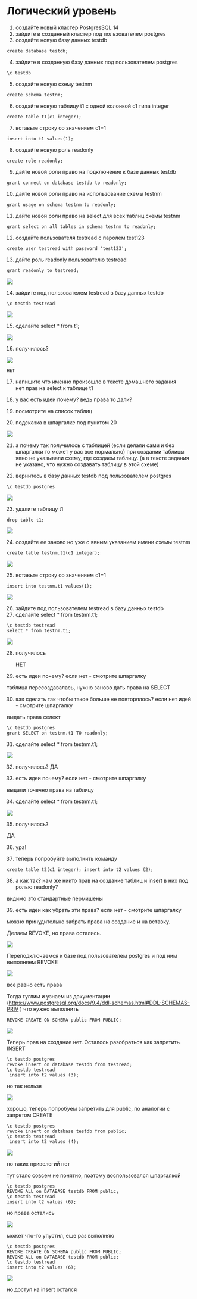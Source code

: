 # Логический уровень

1) создайте новый кластер PostgresSQL 14
2) зайдите в созданный кластер под пользователем postgres
3) создайте новую базу данных testdb
``` text
create database testdb;
```
4) зайдите в созданную базу данных под пользователем postgres
``` text	
\c testdb
```
5) создайте новую схему testnm
``` text 
create schema testnm;
```
6) создайте новую таблицу t1 с одной колонкой c1 типа integer
``` text
create table t1(c1 integer);
```   
7) вставьте строку со значением c1=1
``` text    
insert into t1 values(1);
```
8) создайте новую роль readonly
``` text	
create role readonly;
```
9) дайте новой роли право на подключение к базе данных testdb
``` text 
grant connect on database testdb to readonly;
```
10) дайте новой роли право на использование схемы testnm
``` text    
grant usage on schema testnm to readonly;
```
11) дайте новой роли право на select для всех таблиц схемы testnm
``` text 
grant select on all tables in schema testnm to readonly;
```
12) создайте пользователя testread с паролем test123
``` text	
create user testread with password 'test123';
```
13) дайте роль readonly пользователю testread
``` text 
grant readonly to testread;
```

![](files/13.png)

14) зайдите под пользователем testread в базу данных testdb
``` text 
\c testdb testread
```
![](files/14.png)

15) сделайте select * from t1;

![](files/15.png)

16) получилось?

![](files/16-21.png)
    
    НЕТ
    
17) напишите что именно произошло в тексте домашнего задания    
    нет прав на select к таблице t1

18) у вас есть идеи почему? ведь права то дали?
19) посмотрите на список таблиц
20) подсказка в шпаргалке под пунктом 20

![](files/16-21_2.png)

21) а почему так получилось с таблицей (если делали сами и без шпаргалки то может у вас все нормально)
    при создании таблицы явно не указывали схему, где создаем таблицу. (а в тексте задания не указано, что нужно создавать таблицу в этой схеме)


22) вернитесь в базу данных testdb под пользователем postgres
``` text 
\c testdb postgres
```

![](files/22.png)

23) удалите таблицу t1

``` text
drop table t1;
```

![](files/23.png)


24) создайте ее заново но уже с явным указанием имени схемы testnm
``` text
create table testnm.t1(c1 integer);
```

![](files/24.png)

25) вставьте строку со значением c1=1

``` text
insert into testnm.t1 values(1);
```

![](files/25.png)

26) зайдите под пользователем testread в базу данных testdb
27) сделайте select * from testnm.t1;
``` text
\c testdb testread
select * from testnm.t1;
```

![](files/26-27.png)

28) получилось

    НЕТ
    
29) есть идеи почему? если нет - смотрите шпаргалку

таблица пересоздавалась, нужно заново дать права на SELECT

30) как сделать так чтобы такое больше не повторялось? если нет идей - смотрите шпаргалку

выдать права селект

``` text
\c testdb postgres 
grant SELECT on testnm.t1 TO readonly;
```
31) сделайте select * from testnm.t1;
    
![](files/28-36.png)


32) получилось?
   ДА

33) есть идеи почему? если нет - смотрите шпаргалку

выдали точечно права на таблицу

34) сделайте select * from testnm.t1;

![](files/37.png)

35) получилось?

ДА

36) ура!
	
37) теперь попробуйте выполнить команду

``` text 
create table t2(c1 integer); insert into t2 values (2);
```



38) а как так? нам же никто прав на создание таблиц и insert в них под ролью readonly?

видимо это стандартные пермишены

39) есть идеи как убрать эти права? если нет - смотрите шпаргалку

можно принудительно забрать права на создание и на вставку.

Делаем REVOKE, но права остались.
  
![](files/39.png)

Переподключаемся к базе под пользователем postgres и под ним выполняем REVOKE

![](files/39_1.png)

все равно есть права

Тогда гуглим и узнаем из документации (https://www.postgresql.org/docs/9.4/ddl-schemas.html#DDL-SCHEMAS-PRIV ) что нужно выполнить

``` text 
REVOKE CREATE ON SCHEMA public FROM PUBLIC;
```

![](files/40.png) 

Теперь прав на создание нет.
Осталось разобраться как запретить INSERT

``` text 
\c testdb postgres 
revoke insert on database testdb from testread;
\c testdb testread
 insert into t2 values (3);
```
но так нельзя

![](files/41_2_new.png) 

хорошо, теперь попробуем запретить для public, по аналогии с запретом CREATE

``` text 
\c testdb postgres 
revoke insert on database testdb from public;
\c testdb testread
 insert into t2 values (4);
```

![](files/41_3.png) 

но таких привелегий нет

тут стало совсем не понятно, поэтому воспользовался шпаргалкой

``` text
\c testdb postgres 
REVOKE ALL on DATABASE testdb FROM public; 
\c testdb testread
insert into t2 values (6);
```
но права остались

![](files/41_4.png) 

может что-то упустил, еще раз выполняю
 ``` text
\c testdb postgres
REVOKE CREATE ON SCHEMA public FROM PUBLIC; 
REVOKE ALL on DATABASE testdb FROM public; 
\c testdb testread
insert into t2 values (6);
```

![](files/41_5.png) 

но доступ на insert остался
